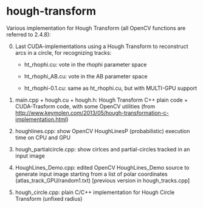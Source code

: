 hough-transform
===============


Various implementation for Hough Transform (all OpenCV functions are referred to 2.4.8):

0) Last CUDA-implementations using a Hough Transform to reconstruct arcs in a circle, for recognizing tracks:

    - ht_rhophi.cu: vote in the rhophi parameter space
    
    - ht_rhophi_AB.cu: vote in the AB parameter space
    
    - ht_rhophi-0.1.cu: same as ht_rhophi.cu, but with MULTI-GPU support
    

1) main.cpp + hough.cu + hough.h: Hough Transform C++ plain code + CUDA-Trasform code, with some OpenCV utilities (from http://www.keymolen.com/2013/05/hough-transformation-c-implementation.html)

2) houghlines.cpp: show OpenCV HoughLinesP (probabilistic) execution time on CPU and GPU

3) hough_partialcircle.cpp: show cirlces and partial-circles tracked in an input image

4) HoughLines_Demo.cpp: edited OpenCV HoughLines_Demo source to generate input image starting from a list of polar coordinates (atlas_track_GPU/random1.txt) [previous version in hough_tracks.cpp]

5) hough_circle.cpp: plain C/C++ implementation for Hough Circle Transform (unfixed radius)

